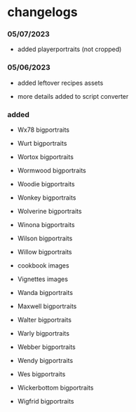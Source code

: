 # changelogs

### 05/07/2023

- added playerportraits (not cropped)

### 05/06/2023 

- added leftover recipes assets

- more details added to script converter

### added

- Wx78 bigportraits

- Wurt bigportraits

- Wortox bigportraits

- Wormwood bigportraits

- Woodie bigportraits

- Wonkey bigportraits

- Wolverine bigportraits

- Winona bigportraits

- Wilson bigportraits

- Willow bigportraits

- cookbook images

- Vignettes images

- Wanda bigportraits

- Maxwell bigportraits

- Walter bigportraits

- Warly bigportraits

- Webber bigportraits

- Wendy bigportraits

- Wes bigportraits

- Wickerbottom bigportraits

- Wigfrid bigportraits
